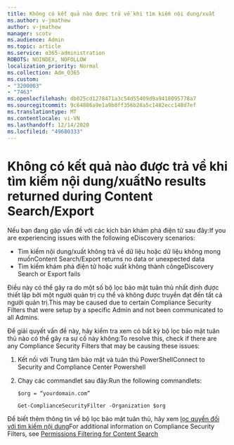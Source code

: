 ```yaml
---
title: Không có kết quả nào được trả về khi tìm kiếm nội dung/xuất
ms.author: v-jmathew
author: v-jmathew
manager: scotv
ms.audience: Admin
ms.topic: article
ms.service: o365-administration
ROBOTS: NOINDEX, NOFOLLOW
localization_priority: Normal
ms.collection: Adm_O365
ms.custom:
- "3200003"
- "7463"
ms.openlocfilehash: db025cd1278471a3c54d55409d9a9418095778a7
ms.sourcegitcommit: 9c64886a9e1a9b0ff356b28a5c1482ecc148d7ef
ms.translationtype: MT
ms.contentlocale: vi-VN
ms.lasthandoff: 12/14/2020
ms.locfileid: "49680333"
---
```

# <a name="no-results-returned-during-content-searchexport"></a><span data-ttu-id="12e5c-102">Không có kết quả nào được trả về khi tìm kiếm nội dung/xuất</span><span class="sxs-lookup"><span data-stu-id="12e5c-102">No results returned during Content Search/Export</span></span>

<span data-ttu-id="12e5c-103">Nếu bạn đang gặp vấn đề với các kịch bản khám phá điện tử sau đây:</span><span class="sxs-lookup"><span data-stu-id="12e5c-103">If you are experiencing issues with the following eDiscovery scenarios:</span></span>

- <span data-ttu-id="12e5c-104">Tìm kiếm nội dung/xuất không trả về dữ liệu hoặc dữ liệu không mong muốn</span><span class="sxs-lookup"><span data-stu-id="12e5c-104">Content Search/Export returns no data or unexpected data</span></span>
- <span data-ttu-id="12e5c-105">Tìm kiếm khám phá điện tử hoặc xuất không thành công</span><span class="sxs-lookup"><span data-stu-id="12e5c-105">eDiscovery Search or Export fails</span></span>

<span data-ttu-id="12e5c-106">Điều này có thể gây ra do một số bộ lọc bảo mật tuân thủ nhất định được thiết lập bởi một người quản trị cụ thể và không được truyền đạt đến tất cả người quản trị.</span><span class="sxs-lookup"><span data-stu-id="12e5c-106">This may be caused due to certain Compliance Security Filters that were setup by a specific Admin and not been communicated to all Admins.</span></span>

<span data-ttu-id="12e5c-107">Để giải quyết vấn đề này, hãy kiểm tra xem có bất kỳ bộ lọc bảo mật tuân thủ nào có thể gây ra sự cố này không:</span><span class="sxs-lookup"><span data-stu-id="12e5c-107">To resolve this, check if there are any Compliance Security Filters that may be causing these issues:</span></span>

1. <span data-ttu-id="12e5c-108">Kết nối với Trung tâm bảo mật và tuân thủ PowerShell</span><span class="sxs-lookup"><span data-stu-id="12e5c-108">Connect to Security and Compliance Center Powershell</span></span>
2. <span data-ttu-id="12e5c-109">Chạy các commandlet sau đây:</span><span class="sxs-lookup"><span data-stu-id="12e5c-109">Run the following commandlets:</span></span>

    `$org = “yourdomain.com”`

    `Get-ComplianceSecurityFilter -Organization $org`

<span data-ttu-id="12e5c-110">Để biết thêm thông tin về bộ lọc bảo mật tuân thủ, hãy xem [lọc quyền đối với tìm kiếm nội dung](https://docs.microsoft.com/microsoft-365/compliance/permissions-filtering-for-content-search)</span><span class="sxs-lookup"><span data-stu-id="12e5c-110">For additional information on Compliance Security Filters, see [Permissions Filtering for Content Search](https://docs.microsoft.com/microsoft-365/compliance/permissions-filtering-for-content-search)</span></span>
